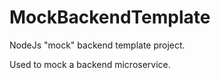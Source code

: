 # MockBackendTemplate
NodeJs "mock" backend template project.

Used to mock a backend microservice.



